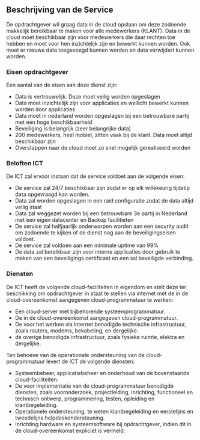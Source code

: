 ## Beschrijving van de Service

De opdrachtgever wil graag data in de cloud opslaan om deze zodoende makkelijk bereikbaar te maken voor alle medewerkers (KLANT). Data in de cloud moet beschikbaar zijn voor medewerkers die daar rechten toe hebben en moet voor hen inzichtelijk zijn en bewerkt kunnen worden. Ook moet er nieuwe data toegevoegd kunnen worden en data verwijdert kunnen worden.

### Eisen opdrachtgever
Een aantal van de eisen aan deze dienst zijn:
* Data is vertrouwelijk. Deze moet veilig worden opgeslagen
* Data moet inzichtelijk zijn voor applicaties en wellicht bewerkt kunnen worden door applicaties
* Data moet in nederland worden opgeslagen bij een betrouwbare partij met een hoge beschikbaarheid
* Beveiliging is belangrijk (zeer belangrijke data)
* 200 medewerkers, heel mobiel, zitten vaak bij de klant. Data moet altijd beschikbaar zijn
* Overstappen naar de cloud moet zo snel mogelijk gerealiseerd worden


### Beloften ICT
De ICT zal ervoor instaan dat de service voldoet aan de volgende eisen:
* De service zal 24/7 beschikbaar zijn zodat er op elk willekeurig tijdstip data opgevraagd kan worden.
* Data zal worden opgeslagen in een raid configuratie zodat de data altijd veilig staat
* Data zal weggezet worden bij een betrouwbare 3e partij in Nederland met een eigen datacenter en Backup facilitieten
* De service zal halfjaarlijk onderworpen worden aan een security audit om zodoende te kijken of de dienst nog aan de beveiligingseisen voldoet.
* De service zal voldoen aan een minimale uptime van 99%
* De data zal bereikbaar zijn voor interne applicaties door gebruik te maken van een beveiligings certificaat en een ssl beveiligde verbinding.


### Diensten
De ICT heeft de volgende cloud-faciliteiten in eigendom en stelt deze ter beschikking om opdrachtgever in staat te stellen via internet met de in de cloud-overeenkomst aangegeven cloud-programmatuur te werken:

* Een cloud-server met bijbehorende systeemprogrammatuur.
* De in de cloud-overeenkomst aangegeven cloud-programmatuur.
* De voor het werken via internet benodigde technische infrastructuur, zoals routers, modems, bekabeling, en dergelijke.
* de overige benodigde infrastructuur, zoals fysieke ruimte, elektra en dergelijke.

Ten behoeve van de operationele ondersteuning van de cloud-programmatuur levert de ICT de volgende diensten:
* Systeembeheer, applicatiebeheer en onderhoud van de bovenstaande cloud-faciliteiten.
* De voor implementatie van de cloud-programmatuur benodigde diensten, zoals vooronderzoek, projectleiding, inrichting, functioneel en technisch ontwerp, programmering, testen, opleiding en klantbegeleiding.
* Operationele ondersteuning, te weten klantbegeleiding en eerstelijns en tweedelijns helpdeskondersteuning.
* Inrichting hardware en systeemsoftware bij opdrachtgever, indien dit in de cloud-overeenkomst expliciet is vermeld.
